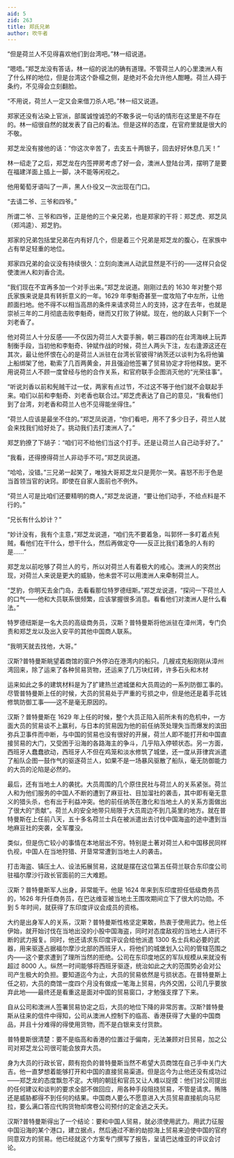 ```yaml
---
aid: 5
zid: 263
title: 郑氏兄弟
author: 吹牛者
---
```


“但是荷兰人不见得喜欢他们到台湾吧。”林一绍说道。

“嗯唔。”郑芝龙没有答话，林一绍的说法的确有道理。不管荷兰人的心里澳洲人有了什么样的地位，但是台湾这个卧榻之侧，是绝对不会允许他人酣睡。荷兰人碍于条约，不见得会立刻翻脸。

“不用说，荷兰人一定又会来借刀杀人吧。”林一绍又说道。

郑家还没有沾染上官派，部属诚惶诚恐的不敢多说一句话的情形在这里是不存在的。林一绍很自然的就发表了自己的看法。但是这样的态度，在官府里就是很大的不敬。

郑芝龙没有接他的话：“你这次辛苦了，去支五十两银子，回去好好休息几天！”

林一绍走了之后，郑芝龙在内签押房考虑了好一会，澳洲人登陆台湾，摆明了是要在福建洋面上插上一脚，决不能等闲视之。

他用葡萄牙语叫了一声，黑人仆役又一次出现在门口。

“去请二爷、三爷和四爷。”

所谓二爷、三爷和四爷，正是他的三个亲兄弟，也是郑家的干将：郑芝虎、郑芝凤（郑鸿逵）、郑芝豹。

郑家的兄弟包括堂兄弟在内有好几个，但是着三个兄弟是郑芝龙的腹心，在家族中占有举足轻重的地位。

郑家四兄弟的会议没有持续很久：立刻向澳洲人动武显然是不行的——这样只会促使澳洲人和刘香合流。

“我们现在不宜再多加一个对手出来。”郑芝龙说道。刚刚过去的 1630 年对整个郑氏家族来说是具有转折意义的一年。1629 年李魁奇甚至一度攻陷了中左所，让他颜面扫地。他不得不以相当高昂的条件来请求荷兰人的支持，这才在去年，也就是崇祯三年的二月彻底击败李魁奇，继而又打败了钟斌。现在，他的敌人只剩下一个刘老香了。

他对荷兰人十分反感——不仅因为荷兰人大耍手腕，朝三暮四的在台湾海峡上玩弄制衡手段，当初他和李魁奇、钟斌作战的时候，荷兰人两头下注，左右逢源这还在其次，最让他怀恨在心的是荷兰人派驻在台湾长官彼得?纳茨还以谈判为名将他骗上船绑架了他，勒索了几百两黄金，并且强迫他签署了贸易协定才将他释放。更不用说荷兰人不顾一度曾经与他的合作关系，和官府联手企图消灭他的“光荣往事”。

“听说刘香以前和髡贼干过一仗，两家有点过节，不过这不等于他们就不会联起手来。咱们以前和李魁奇、刘老香也联合过。”郑芝虎表达了自己的意见，“我看他们到了台湾，刘老香和荷兰人也不见得能坐得住。”

“荷兰人应该是最坐不住的。”郑芝凤说道，“你们看吧，用不了多少日子，荷兰人就会来找我们给好处了。挑动我们去打澳洲人了。”

郑芝豹撩了下胡子：“咱们可不给他们当这个打手。还是让荷兰人自己动手好了。”

“我看，还得撩得荷兰人非动手不可。”郑芝凤说道。

“哈哈，没错。”三兄弟一起笑了，唯独大哥郑芝龙只是莞尔一笑。喜怒不形于色是当首领当官的诀窍。即使在自家人面前也不例外。

“荷兰人可是比咱们还要精明的商人，”郑芝龙说道，“要让他们动手，不给点料是不行的。”

“兄长有什么妙计？”

“妙计没有，我有个主意，”郑芝龙说道，“咱们先不要着急，叫郭怀一多盯着点髡贼，看他们在干什么，想干什么，然后再做定夺——反正比我们着急的人有的是……”

郑芝龙以前吃够了荷兰人的亏，所以对荷兰人有着极大的戒心。澳洲人的突然出现，对荷兰人来说是更大的威胁，他未尝不可以用澳洲人来牵制荷兰人。

“芝豹，你明天去金门岛，去看看那位特罗德纽斯。”郑芝龙说道，“探问一下荷兰人的口气——他和大员联系很频繁，应该掌握很多消息。看看他们对澳洲人是什么看法。”

特罗德纽斯是一名大员的高级商务员，汉斯？普特曼斯将他派驻在漳州湾，专门负责和郑芝龙以及出入安平的其他中国商人联系。

“我明天就去找他，大哥。”

汉斯?普特曼斯眺望着商馆的窗户外停泊在港湾内的船只。几艘戎克船刚刚从漳州湾回来，除了运来了各种贸易货物，还运来了几万块红砖，许多石头和木材

运来如此之多的建筑材料是为了扩建热兰遮城堡和大员周边的一系列防御工事的。尽管普特曼斯上任的时候，大员的贸易处于严重的亏损之中，但是他还是着手花钱修筑防御工事——这不是毫无原因的。

汉斯？普特曼斯在 1629 年上任的时候，整个大员正陷入前所未有的危机中，一方面大员的贸易谈不上赢利，与日本的贸易因为他的前任纳茨处理失当而爆发的滨田弥兵卫事件而中断，与中国的贸易也没有很好的开展，荷兰人即不能打开和中国直接贸易的大门，又受困于沿海的各路海主的争斗，几乎陷入停顿状态。另一方面，西班牙人蠢蠢欲动，西班牙人不但在鸡笼和淡水修筑了城堡，还一度从菲律宾派遣了船队企图一鼓作气的驱逐荷兰人，如果不是一场暴风驱散了船队，毫无防御能力的大员的沦陷是必然的。

最后，还有当地土人的袭扰。大员周围的几个原住民社与荷兰人的关系紧张。荷兰人和为他们服务的中国人不断的遭到了麻豆社、目加溜社的袭击，其中即有毫无意义的猎头杀，也有出于利益冲突。他的前任纳茨在激化和当地土人的关系方面做出了很大的“贡献”。荷兰人的安全地带只局限于大员周边不到几英里的地方。就在普特曼斯在上任前八天，五十多名荷兰士兵在被派遣出去讨伐中国海盗的途中遭到当地麻豆社的突袭，全军覆没。

类似，但是伤亡较小的事情在本地层出不穷。特别是土著对荷兰人和中国移民同样仇视，中国人在当地狩猎、开垦常常遭到当地土人的袭击。

打击海盗、镇压土人、设法拓展贸易，这就是摆在这位第五任荷兰联合东印度公司驻福尔摩沙行政长官面前的三大难题。

汉斯？普特曼斯军人出身，非常能干。他是 1624 年来到东印度担任低级商务员的，1626 年升任商务员，在巴达维亚被当地土王围攻期间立下了很大的功勋。不到 5 年时间，就获得了东印度评议会成员的资格。

大约是出身军人的关系，汉斯？普特曼斯性格坚定果敢，热衷于使用武力。他上任伊始，就开始讨伐在当地出没的小股中国海盗，同时对态度敌视的当地土人进行不断的武力报复。同时，他还请求东印度评议会给他派遣 1300 名士兵和必要的武器，用来驱逐占据福尔摩沙北部的西班牙人，将他们的城堡划入公司的管辖范围之内——这个要求遭到了理所当然的拒绝。公司在东印度地区的军队规模从来就没有超过 8000 人。纵然一时间能够将西班牙驱逐，统治如此之大的范围势必会对公司产生极大的负担。要知道迄今为止，大员的贸易依然是亏损状态。在普特曼斯上任之初，大员的商馆一度四个月没有做成一笔海上贸易，内外交困，公司几乎要放弃此地——最终还是看重这是面对中国的贸易窗口，才勉强支撑了下来。

自从公司和澳洲人签署贸易协定之后，大员的地位下降的非常厉害。汉斯?普特曼斯从往来的信件中得知，公司从澳洲人控制下的临高、香港获得了大量的中国商品，并且十分难得的得使用货物，而不是白银来支付货款。

普特曼斯很清楚：要不是临高和香港的位置过于偏南，无法兼顾对日贸易，加之公司对郑芝龙公司很可能会放弃大员。

身为大员的行政长官，颇有抱负的普特曼斯当然不希望大员商馆在自己手中关门大吉。他一直梦想着能够打开和中国的直接贸易渠道。但是迄今为止他还没有成功过——郑芝龙的态度飘忽不定。大明的朝廷和官员又让人难以捉摸：他们对公司提出的任何建议和谈判的要求全部不做回应，用各种手段阻挠贸易，不管是请求。贿赂还是威胁都得不到任何的结果。中国商人要么不愿意进入大员贸易直接航向马尼拉，要么满口答应代购货物却席卷公司预付的定金逃之夭夭。

汉斯?普特曼斯得出了一个结论：要和中国人贸易，就必须使用武力。用武力征服中国沿海的某个港口，建立据点，然后通过不断的劫掠海上贸易来迫使中国的官府同意双方的贸易。他已经就这个方案专门撰写了报告，呈请巴达维亚的评议会讨论。
